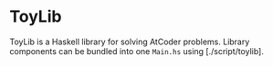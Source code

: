 # ToyLib

ToyLib is a Haskell library for solving AtCoder problems. Library components can be bundled into one `Main.hs` using [./script/toylib].

